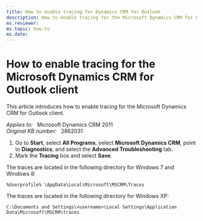 ```yaml
---
title: How to enable tracing for Dynamics CRM for Outlook
description: How to enable tracing for the Microsoft Dynamics CRM for Outlook client.
ms.reviewer: 
ms.topic: how-to
ms.date: 
---
```

# How to enable tracing for the Microsoft Dynamics CRM for Outlook client

This article introduces how to enable tracing for the Microsoft Dynamics CRM for Outlook client.

_Applies to:_ &nbsp; Microsoft Dynamics CRM 2011  
_Original KB number:_ &nbsp; 2862031

1. Go to **Start**, select **All Programs**, select **Microsoft Dynamics CRM**, point to **Diagnostics**, and select the **Advanced Troubleshooting** tab.
2. Mark the **Tracing** box and select **Save**.

The traces are located in the following directory for Windows 7 and Windows 8:

`%Userprofile% \AppData\Local\Microsoft\MSCRM\Traces`

The traces are located in the following directory for Windows XP:

`C:\Documents and Settings\<username>\Local Settings\Application Data\Microsoft\MSCRM\traces`
